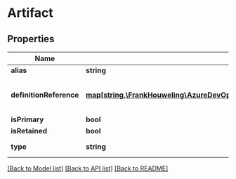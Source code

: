 # Artifact

## Properties
Name | Type | Description | Notes
------------ | ------------- | ------------- | -------------
**alias** | **string** | Gets or sets alias. | [optional] 
**definitionReference** | [**map[string,\FrankHouweling\AzureDevOpsClient\Release\Model\ArtifactSourceReference]**](ArtifactSourceReference.md) | Gets or sets definition reference. e.g. {\&quot;project\&quot;:{\&quot;id\&quot;:\&quot;fed755ea-49c5-4399-acea-fd5b5aa90a6c\&quot;,\&quot;name\&quot;:\&quot;myProject\&quot;},\&quot;definition\&quot;:{\&quot;id\&quot;:\&quot;1\&quot;,\&quot;name\&quot;:\&quot;mybuildDefinition\&quot;},\&quot;connection\&quot;:{\&quot;id\&quot;:\&quot;1\&quot;,\&quot;name\&quot;:\&quot;myConnection\&quot;}}. | [optional] 
**isPrimary** | **bool** | Indicates whether artifact is primary or not. | [optional] 
**isRetained** | **bool** | Indicates whether artifact is retained by release or not. | [optional] 
**type** | **string** | Gets or sets type. It can have value as &#39;Build&#39;, &#39;Jenkins&#39;, &#39;GitHub&#39;, &#39;Nuget&#39;, &#39;Team Build (external)&#39;, &#39;ExternalTFSBuild&#39;, &#39;Git&#39;, &#39;TFVC&#39;, &#39;ExternalTfsXamlBuild&#39;. | [optional] 

[[Back to Model list]](../README.md#documentation-for-models) [[Back to API list]](../README.md#documentation-for-api-endpoints) [[Back to README]](../README.md)


